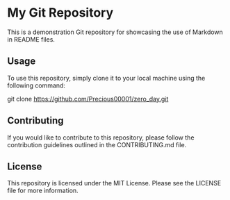 # My Git Repository

This is a demonstration Git repository for showcasing the use of Markdown in README files.

## Usage

To use this repository, simply clone it to your local machine using the following command:

git clone https://github.com/Precious00001/zero_day.git

## Contributing

If you would like to contribute to this repository, please follow the contribution guidelines outlined in the CONTRIBUTING.md file.

## License

This repository is licensed under the MIT License. Please see the LICENSE file for more information.

